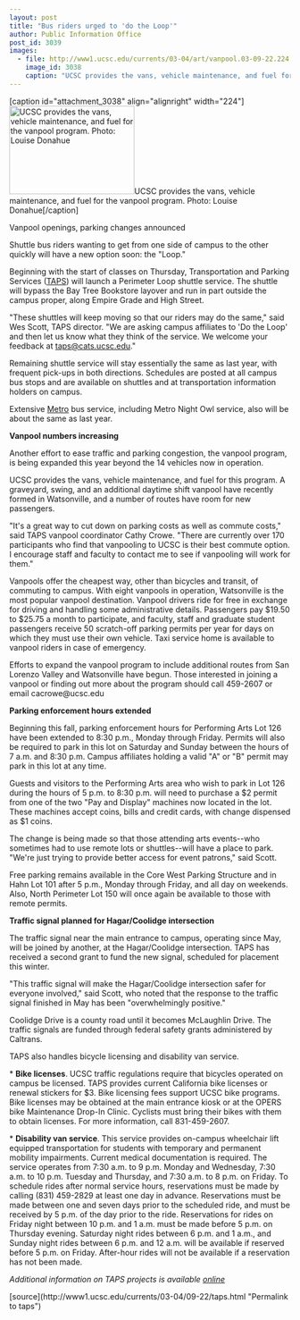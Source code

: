```yaml
---
layout: post
title: "Bus riders urged to 'do the Loop'"
author: Public Information Office
post_id: 3039
images:
  - file: http://www1.ucsc.edu/currents/03-04/art/vanpool.03-09-22.224.jpg
    image_id: 3038
    caption: "UCSC provides the vans, vehicle maintenance, and fuel for the vanpool program. Photo: Louise Donahue"
---
```


[caption id="attachment_3038" align="alignright" width="224"]<a href="http://localhost/mysite/wp-content/uploads/2003/09/vanpool.03-09-22.224.jpg"><img class="size-full wp-image-3038" src="http://localhost/mysite/wp-content/uploads/2003/09/vanpool.03-09-22.224.jpg" alt="UCSC provides the vans, vehicle maintenance, and fuel for the vanpool program. Photo: Louise Donahue" width="224" height="158" /></a>UCSC provides the vans, vehicle maintenance, and fuel for the vanpool program. Photo: Louise Donahue[/caption]
<p class="sectionheadblack">
  Vanpool openings, parking changes announced
</p>
<p>
  Shuttle bus riders wanting to get from one side of campus to the other quickly will have a new option soon: the "Loop."<br>
</p>
<p>
  Beginning with the start of classes on Thursday, Transportation and Parking Services (<a href="http://www2.ucsc.edu/taps/index.html">TAPS</a>) will launch a Perimeter Loop shuttle service. The shuttle will bypass the Bay Tree Bookstore layover and run in part outside the campus proper, along Empire Grade and High Street.<br>
</p>
<p>
  "These shuttles will keep moving so that our riders may do the same," said Wes Scott, TAPS director. "We are asking campus affiliates to 'Do the Loop' and then let us know what they think of the service. We welcome your feedback at <a href="mailto:taps@cats.ucsc.edu">taps@cats.ucsc.edu</a>."<br>
</p>
<p>
  Remaining shuttle service will stay essentially the same as last year, with frequent pick-ups in both directions. Schedules are posted at all campus bus stops and are available on shuttles and at transportation information holders on campus.<br>
</p>
<p>
  Extensive <a href="http://www2.ucsc.edu/taps/transit.html#met">Metro</a> bus service, including Metro Night Owl service, also will be about the same as last year.<br>
</p>
<p>
  <b>Vanpool numbers increasing</b><br>
</p>
<p>
  Another effort to ease traffic and parking congestion, the vanpool program, is being expanded this year beyond the 14 vehicles now in operation.<br>
</p>
<p>
  UCSC provides the vans, vehicle maintenance, and fuel for this program. A graveyard, swing, and an additional daytime shift vanpool have recently formed in Watsonville, and a number of routes have room for new passengers.<br>
</p>
<p>
  "It's a great way to cut down on parking costs as well as commute costs," said TAPS vanpool coordinator Cathy Crowe. "There are currently over 170 participants who find that vanpooling to UCSC is their best commute option. I encourage staff and faculty to contact me to see if vanpooling will work for them."<br>
</p>
<p>
  Vanpools offer the cheapest way, other than bicycles and transit, of commuting to campus. With eight vanpools in operation, Watsonville is the most popular vanpool destination. Vanpool drivers ride for free in exchange for driving and handling some administrative details. Passengers pay $19.50 to $25.75 a month to participate, and faculty, staff and graduate student passengers receive 50 scratch-off parking permits per year for days on which they must use their own vehicle. Taxi service home is available to vanpool riders in case of emergency.<br>
</p>
<p>
  Efforts to expand the vanpool program to include additional routes from San Lorenzo Valley and Watsonville have begun. Those interested in joining a vanpool or finding out more about the program should call 459-2607 or email cacrowe@ucsc.edu<br>
</p>
<p>
  <b>Parking enforcement hours extended</b><br>
</p>
<p>
  Beginning this fall, parking enforcement hours for Performing Arts Lot 126 have been extended to 8:30 p.m., Monday through Friday. Permits will also be required to park in this lot on Saturday and Sunday between the hours of 7 a.m. and 8:30 p.m. Campus affiliates holding a valid "A" or "B" permit may park in this lot at any time.<br>
</p>
<p>
  Guests and visitors to the Performing Arts area who wish to park in Lot 126 during the hours of 5 p.m. to 8:30 p.m. will need to purchase a $2 permit from one of the two "Pay and Display" machines now located in the lot. These machines accept coins, bills and credit cards, with change dispensed as $1 coins.<br>
</p>
<p>
  The change is being made so that those attending arts events--who sometimes had to use remote lots or shuttles--will have a place to park. "We're just trying to provide better access for event patrons," said Scott.<br>
</p>
<p>
  Free parking remains available in the Core West Parking Structure and in Hahn Lot 101 after 5 p.m., Monday through Friday, and all day on weekends. Also, North Perimeter Lot 150 will once again be available to those with remote permits.<br>
</p>
<p>
  <b>Traffic signal planned for Hagar/Coolidge intersection</b><br>
</p>
<p>
  The traffic signal near the main entrance to campus, operating since May, will be joined by another, at the Hagar/Coolidge intersection. TAPS has received a second grant to fund the new signal, scheduled for placement this winter.<br>
</p>
<p>
  "This traffic signal will make the Hagar/Coolidge intersection safer for everyone involved," said Scott, who noted that the response to the traffic signal finished in May has been "overwhelmingly positive."<br>
</p>
<p>
  Coolidge Drive is a county road until it becomes McLaughlin Drive. The traffic signals are funded through federal safety grants administered by Caltrans.<br>
</p>
<p>
  TAPS also handles bicycle licensing and disability van service.<br>
</p>
<p>
  * <b>Bike licenses</b>. UCSC traffic regulations require that bicycles operated on campus be licensed. TAPS provides current California bike licenses or renewal stickers for $3. Bike licensing fees support UCSC bike programs. Bike licenses may be obtained at the main entrance kiosk or at the OPERS bike Maintenance Drop-In Clinic. Cyclists must bring their bikes with them to obtain licenses. For more information, call 831-459-2607.<br>
</p>
<p>
  * <b>Disability van service</b>. This service provides on-campus wheelchair lift equipped transportation for students with temporary and permanent mobility impairments. Current medical documentation is required. The service operates from 7:30 a.m. to 9 p.m. Monday and Wednesday, 7:30 a.m. to 10 p.m. Tuesday and Thursday, and 7:30 a.m. to 8 p.m. on Friday. To schedule rides after normal service hours, reservations must be made by calling (831) 459-2829 at least one day in advance. Reservations must be made between one and seven days prior to the scheduled ride, and must be received by 5 p.m. of the day prior to the ride. Reservations for rides on Friday night between 10 p.m. and 1 a.m. must be made before 5 p.m. on Thursday evening. Saturday night rides between 6 p.m. and 1 a.m., and Sunday night rides between 6 p.m. and 12 a.m. will be available if reserved before 5 p.m. on Friday. After-hour rides will not be available if a reservation has not been made.
</p>
<p>
  <i>Additional information on TAPS projects is available <a href="http://www2.ucsc.edu/taps/pdf/low-resTAPSfinal.pdf">online</a></i> <i><br></i>
</p>
[source](http://www1.ucsc.edu/currents/03-04/09-22/taps.html "Permalink to taps")
